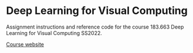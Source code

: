 # Deep Learning for Visual Computing

Assignment instructions and reference code for the course 183.663 Deep Learning for Visual Computing SS2022.

[Course website](https://cvl.tuwien.ac.at/course/dlvc/)
